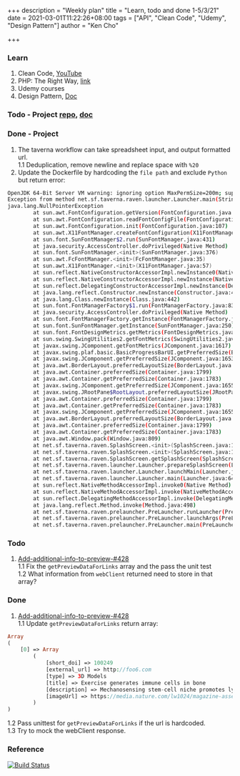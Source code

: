 +++
description = "Weekly plan"
title = "Learn, todo and done 1-5/3/21"
date = 2021-03-01T11:22:26+08:00
tags = ["API", "Clean Code", "Udemy", "Design Pattern"]
author = "Ken Cho"

+++  
### Learn
1. Clean Code, [YouTube](https://www.youtube.com/watch?v=7EmboKQH8lM)
2. PHP: The Right Way, [link](https://phptherightway.com/)
3. Udemy courses
4. Design Pattern, [Doc](https://designpatternsphp.readthedocs.io/en/latest/README.html)

### Todo - Project [repo](https://github.com/kencho51/mint_doi), [doc](https://docs.google.com/document/d/1CopK9e9QclOd91WRN1LREEBefMDb5cWoHiElj3IfKLc/edit#)

   
### Done - Project
1. The taverna workflow can take spreadsheet input, and output formatted url.  
    1.1 Deduplication, remove newline and replace space with `%20`
2. Update the Dockerfile by hardcoding the `file path` and exclude `Python` but return error:  
```bash
OpenJDK 64-Bit Server VM warning: ignoring option MaxPermSize=200m; support was removed in 8.0
Exception from method net.sf.taverna.raven.launcher.Launcher.main(String[])
java.lang.NullPointerException
        at sun.awt.FontConfiguration.getVersion(FontConfiguration.java:1264)
        at sun.awt.FontConfiguration.readFontConfigFile(FontConfiguration.java:219)
        at sun.awt.FontConfiguration.init(FontConfiguration.java:107)
        at sun.awt.X11FontManager.createFontConfiguration(X11FontManager.java:774)
        at sun.font.SunFontManager$2.run(SunFontManager.java:431)
        at java.security.AccessController.doPrivileged(Native Method)
        at sun.font.SunFontManager.<init>(SunFontManager.java:376)
        at sun.awt.FcFontManager.<init>(FcFontManager.java:35)
        at sun.awt.X11FontManager.<init>(X11FontManager.java:57)
        at sun.reflect.NativeConstructorAccessorImpl.newInstance0(Native Method)
        at sun.reflect.NativeConstructorAccessorImpl.newInstance(NativeConstructorAccessorImpl.java:62)
        at sun.reflect.DelegatingConstructorAccessorImpl.newInstance(DelegatingConstructorAccessorImpl.java:45)
        at java.lang.reflect.Constructor.newInstance(Constructor.java:423)
        at java.lang.Class.newInstance(Class.java:442)
        at sun.font.FontManagerFactory$1.run(FontManagerFactory.java:83)
        at java.security.AccessController.doPrivileged(Native Method)
        at sun.font.FontManagerFactory.getInstance(FontManagerFactory.java:74)
        at sun.font.SunFontManager.getInstance(SunFontManager.java:250)
        at sun.font.FontDesignMetrics.getMetrics(FontDesignMetrics.java:264)
        at sun.swing.SwingUtilities2.getFontMetrics(SwingUtilities2.java:1107)
        at javax.swing.JComponent.getFontMetrics(JComponent.java:1617)
        at javax.swing.plaf.basic.BasicProgressBarUI.getPreferredSize(BasicProgressBarUI.java:821)
        at javax.swing.JComponent.getPreferredSize(JComponent.java:1653)
        at java.awt.BorderLayout.preferredLayoutSize(BorderLayout.java:729)
        at java.awt.Container.preferredSize(Container.java:1799)
        at java.awt.Container.getPreferredSize(Container.java:1783)
        at javax.swing.JComponent.getPreferredSize(JComponent.java:1655)
        at javax.swing.JRootPane$RootLayout.preferredLayoutSize(JRootPane.java:920)
        at java.awt.Container.preferredSize(Container.java:1799)
        at java.awt.Container.getPreferredSize(Container.java:1783)
        at javax.swing.JComponent.getPreferredSize(JComponent.java:1655)
        at java.awt.BorderLayout.preferredLayoutSize(BorderLayout.java:719)
        at java.awt.Container.preferredSize(Container.java:1799)
        at java.awt.Container.getPreferredSize(Container.java:1783)
        at java.awt.Window.pack(Window.java:809)
        at net.sf.taverna.raven.SplashScreen.<init>(SplashScreen.java:118)
        at net.sf.taverna.raven.SplashScreen.<init>(SplashScreen.java:105)
        at net.sf.taverna.raven.SplashScreen.getSplashScreen(SplashScreen.java:88)
        at net.sf.taverna.raven.launcher.Launcher.prepareSplashScreen(Launcher.java:225)
        at net.sf.taverna.raven.launcher.Launcher.launchMain(Launcher.java:127)
        at net.sf.taverna.raven.launcher.Launcher.main(Launcher.java:64)
        at sun.reflect.NativeMethodAccessorImpl.invoke0(Native Method)
        at sun.reflect.NativeMethodAccessorImpl.invoke(NativeMethodAccessorImpl.java:62)
        at sun.reflect.DelegatingMethodAccessorImpl.invoke(DelegatingMethodAccessorImpl.java:43)
        at java.lang.reflect.Method.invoke(Method.java:498)
        at net.sf.taverna.raven.prelauncher.PreLauncher.runLauncher(PreLauncher.java:115)
        at net.sf.taverna.raven.prelauncher.PreLauncher.launchArgs(PreLauncher.java:69)
        at net.sf.taverna.raven.prelauncher.PreLauncher.main(PreLauncher.java:47)
```
   
### Todo
1. [Add-additional-info-to-preview-#428](https://github.com/gigascience/gigadb-website/pull/550)  
   1.1 Fix the `getPreviewDataForLinks` array and the pass the unit test  
   1.2 What information from `webClient` returned need to store in that array?  
   

### Done
1. [Add-additional-info-to-preview-#428](https://github.com/gigascience/gigadb-website/pull/550)  
    1.1 Update `getPreviewDataForLinks` return array:  
```php
Array
(
    [0] => Array
        (
            [short_doi] => 100249
            [external_url] => http://foo6.com
            [type] => 3D Models
            [title] => Exercise generates immune cells in bone
            [description] => Mechanosensing stem-cell niche promotes lymphocyte production.
            [imageUrl] => https://media.nature.com/lw1024/magazine-assets/d41586-021-00419-y/d41586-021-00419-y_18880568.png
        )
)
```
1.2 Pass unittest for `getPreviewDataForLinks` if the url is hardcoded.   
1.3 Try to mock the webClient response.  


### Reference


[![Build Status](https://travis-ci.com/kencho51/gigathing.svg?branch=master)](https://travis-ci.com/kencho51/gigathing)

